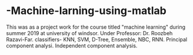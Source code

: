 # -Machine-larning-using-matlab
This was as a project work for the course titled "machine learning" during summer 2019 at university of windsor.
Under Professor: Dr. Roozbeh Razavi-Far. 
classifiers- KNN, SVM, D-Tree, Ensemble, NBC, RNN.
Principal component analysi.
Independent component analysis.
